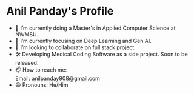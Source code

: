 # Anil Panday's Profile

- 🔭 I’m currently doing a Master's in Applied Computer Science at NWMSU.
- 🌱 I’m currently focusing on Deep Learning and Gen AI.
- 👯 I’m looking to collaborate on full stack project.
- 🛠️ Developing Medical Coding Software as a side project. Soon to be released.
- 📫 How to reach me:  
  Email: [anilpanday908@gmail.com](mailto:anilpanday908@gmail.com)
- 😄 Pronouns: He/Him
